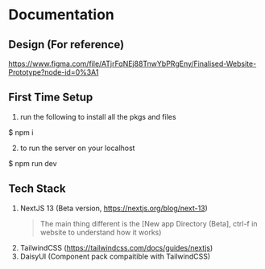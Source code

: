 # Documentation

## Design (For reference)

https://www.figma.com/file/ATjrFqNEj88TnwYbPRgEny/Finalised-Website-Prototype?node-id=0%3A1

## First Time Setup

1) run the following to install all the pkgs and files

$ npm i 

2) to run the server on your localhost

$ npm run dev

## Tech Stack
1) NextJS 13 (Beta version, https://nextjs.org/blog/next-13)
   > The main thing different is the [New app Directory (Beta], ctrl-f in website to understand how it works)
2) TailwindCSS (https://tailwindcss.com/docs/guides/nextjs)
3) DaisyUI (Component pack compaitible with TailwindCSS)
